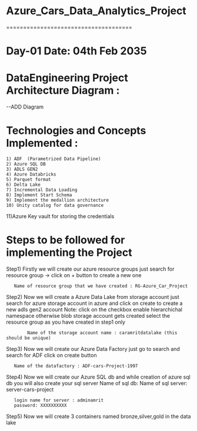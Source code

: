 # Azure_Cars_Data_Analytics_Project
=====================================

Day-01 
Date: 04th Feb 2035
====================

DataEngineering Project Architecture Diagram :
======================================
--ADD Diagram

Technologies and Concepts Implemented :
===================================
	1) ADF  (Parametrized Data Pipeline)
	2) Azure SQL DB 
	3) ADLS GEN2 
	4) Azure Databricks 
	5) Parquet format 
	6) Delta Lake 
	7) Incremental Data Loading 
	8) Implement Start Schema 
	9) Implement the medallion architecture 
	10) Unity catalog for data governance 
  11)Azure Key vault for storing the credentials

Steps to be followed for implementing the Project
===================================================

Step1) Firstly we will create our azure resource groups 
       just search for resource group -> click on + button to create a new one

       Name of resource group that we have created : RG-Azure_Car_Project

Step2) Now we will create a Azure Data Lake from storage account 
       just search for azure storage account in azure and click on create to create a new adls gen2 account 
       Note: click on the checkbox enable hierarchichal namespace otherwise blob storage account gets created 
       select the resource group as you have created in step1 only 
           
            Name of the storage account name : caramritdatalake (this should be unique)

Step3) Now we will create our Azure Data Factory just go to search and search for ADF 
       click on create button 

       Name of the datafactory : ADF-cars-Project-1997

Step4) Now we will create our Azure SQL db and while creation of azure sql db you will also create your sql server 
       Name of sql db: 
       Name of sql server: server-cars-project

       login name for server : adminamrit
       password: XXXXXXXXXX

Step5) Now we will create 3 containers named bronze,silver,gold in the data lake 



